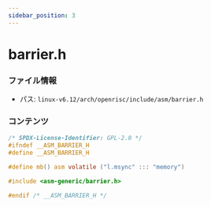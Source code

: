 ```yaml
---
sidebar_position: 3
---
```

# barrier.h

### ファイル情報

- パス: `linux-v6.12/arch/openrisc/include/asm/barrier.h`

### コンテンツ

```h
/* SPDX-License-Identifier: GPL-2.0 */
#ifndef __ASM_BARRIER_H
#define __ASM_BARRIER_H

#define mb() asm volatile ("l.msync" ::: "memory")

#include <asm-generic/barrier.h>

#endif /* __ASM_BARRIER_H */

```
